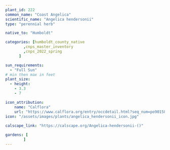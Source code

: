 ```yaml
---
plant_id: 222 
common_name: "Coast Angelica"
scientific_name: "Angelica hendersonii"
type: "perennial herb"

native_to: "Humboldt"

categories: [humboldt_county_native
        ,cnps_master_inventory
        ,cnps_2022_spring
      ]

sun_requirements:
  - "Full Sun"
# min then max in feet
plant_size:
  - height: 
    - 3.3 
    - 7

icon_attribution: 
    name: "Calflora"
    url: "https://www.calflora.org/entry/occdetail.html?seq_num=po90158"
icon: "/assets/images/plants/angelica_hendersonii_icon.jpg"
 
calscape_link: "https://calscape.org/Angelica-hendersonii-()"

gardens: [
        ]
---
```








